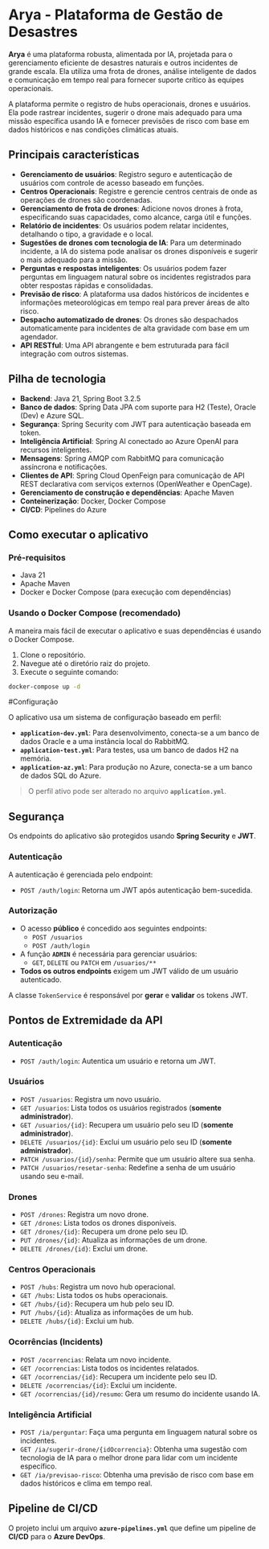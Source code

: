 # Arya - Plataforma de Gestão de Desastres

**Arya** é uma plataforma robusta, alimentada por IA, projetada para o gerenciamento eficiente de desastres naturais e outros incidentes de grande escala. Ela utiliza uma frota de drones, análise inteligente de dados e comunicação em tempo real para fornecer suporte crítico às equipes operacionais.

A plataforma permite o registro de hubs operacionais, drones e usuários. Ela pode rastrear incidentes, sugerir o drone mais adequado para uma missão específica usando IA e fornecer previsões de risco com base em dados históricos e nas condições climáticas atuais.

## Principais características

- **Gerenciamento de usuários**: Registro seguro e autenticação de usuários com controle de acesso baseado em funções.
- **Centros Operacionais**: Registre e gerencie centros centrais de onde as operações de drones são coordenadas.
- **Gerenciamento de frota de drones**: Adicione novos drones à frota, especificando suas capacidades, como alcance, carga útil e funções.
- **Relatório de incidentes**: Os usuários podem relatar incidentes, detalhando o tipo, a gravidade e o local.
- **Sugestões de drones com tecnologia de IA**: Para um determinado incidente, a IA do sistema pode analisar os drones disponíveis e sugerir o mais adequado para a missão.
- **Perguntas e respostas inteligentes**: Os usuários podem fazer perguntas em linguagem natural sobre os incidentes registrados para obter respostas rápidas e consolidadas.
- **Previsão de risco**: A plataforma usa dados históricos de incidentes e informações meteorológicas em tempo real para prever áreas de alto risco.
- **Despacho automatizado de drones**: Os drones são despachados automaticamente para incidentes de alta gravidade com base em um agendador.
- **API RESTful**: Uma API abrangente e bem estruturada para fácil integração com outros sistemas.

## Pilha de tecnologia

- **Backend**: Java 21, Spring Boot 3.2.5
- **Banco de dados**: Spring Data JPA com suporte para H2 (Teste), Oracle (Dev) e Azure SQL.
- **Segurança**: Spring Security com JWT para autenticação baseada em token.
- **Inteligência Artificial**: Spring AI conectado ao Azure OpenAI para recursos inteligentes.
- **Mensagens**: Spring AMQP com RabbitMQ para comunicação assíncrona e notificações.
- **Clientes de API**: Spring Cloud OpenFeign para comunicação de API REST declarativa com serviços externos (OpenWeather e OpenCage).
- **Gerenciamento de construção e dependências**: Apache Maven
- **Conteinerização**: Docker, Docker Compose
- **CI/CD**: Pipelines do Azure

## Como executar o aplicativo

### Pré-requisitos

- Java 21
- Apache Maven
- Docker e Docker Compose (para execução com dependências)

### Usando o Docker Compose (recomendado)

A maneira mais fácil de executar o aplicativo e suas dependências é usando o Docker Compose.

1. Clone o repositório.
2. Navegue até o diretório raiz do projeto.
3. Execute o seguinte comando:

```bash
docker-compose up -d
````
 #Configuração

O aplicativo usa um sistema de configuração baseado em perfil:

- **`application-dev.yml`**: Para desenvolvimento, conecta-se a um banco de dados Oracle e a uma instância local do RabbitMQ.
- **`application-test.yml`**: Para testes, usa um banco de dados H2 na memória.
- **`application-az.yml`**: Para produção no Azure, conecta-se a um banco de dados SQL do Azure.

> O perfil ativo pode ser alterado no arquivo **`application.yml`**.


## Segurança

Os endpoints do aplicativo são protegidos usando **Spring Security** e **JWT**.

### Autenticação

A autenticação é gerenciada pelo endpoint:

- `POST /auth/login`: Retorna um JWT após autenticação bem-sucedida.

### Autorização

- O acesso **público** é concedido aos seguintes endpoints:
  - `POST /usuarios`
  - `POST /auth/login`
- A função **`ADMIN`** é necessária para gerenciar usuários:
  - `GET`, `DELETE` ou `PATCH` em `/usuarios/**`
- **Todos os outros endpoints** exigem um JWT válido de um usuário autenticado.

A classe `TokenService` é responsável por **gerar** e **validar** os tokens JWT.

## Pontos de Extremidade da API

### Autenticação

- `POST /auth/login`: Autentica um usuário e retorna um JWT.

### Usuários

- `POST /usuarios`: Registra um novo usuário.
- `GET /usuarios`: Lista todos os usuários registrados (**somente administrador**).
- `GET /usuarios/{id}`: Recupera um usuário pelo seu ID (**somente administrador**).
- `DELETE /usuarios/{id}`: Exclui um usuário pelo seu ID (**somente administrador**).
- `PATCH /usuarios/{id}/senha`: Permite que um usuário altere sua senha.
- `PATCH /usuarios/resetar-senha`: Redefine a senha de um usuário usando seu e-mail.

### Drones

- `POST /drones`: Registra um novo drone.
- `GET /drones`: Lista todos os drones disponíveis.
- `GET /drones/{id}`: Recupera um drone pelo seu ID.
- `PUT /drones/{id}`: Atualiza as informações de um drone.
- `DELETE /drones/{id}`: Exclui um drone.

### Centros Operacionais

- `POST /hubs`: Registra um novo hub operacional.
- `GET /hubs`: Lista todos os hubs operacionais.
- `GET /hubs/{id}`: Recupera um hub pelo seu ID.
- `PUT /hubs/{id}`: Atualiza as informações de um hub.
- `DELETE /hubs/{id}`: Exclui um hub.

### Ocorrências (Incidents)

- `POST /ocorrencias`: Relata um novo incidente.
- `GET /ocorrencias`: Lista todos os incidentes relatados.
- `GET /ocorrencias/{id}`: Recupera um incidente pelo seu ID.
- `DELETE /ocorrencias/{id}`: Exclui um incidente.
- `GET /ocorrencias/{id}/resumo`: Gera um resumo do incidente usando IA.

### Inteligência Artificial

- `POST /ia/perguntar`: Faça uma pergunta em linguagem natural sobre os incidentes.
- `GET /ia/sugerir-drone/{idOcorrencia}`: Obtenha uma sugestão com tecnologia de IA para o melhor drone para lidar com um incidente específico.
- `GET /ia/previsao-risco`: Obtenha uma previsão de risco com base em dados históricos e clima em tempo real.


## Pipeline de CI/CD

O projeto inclui um arquivo **`azure-pipelines.yml`** que define um pipeline de **CI/CD** para o **Azure DevOps**.
